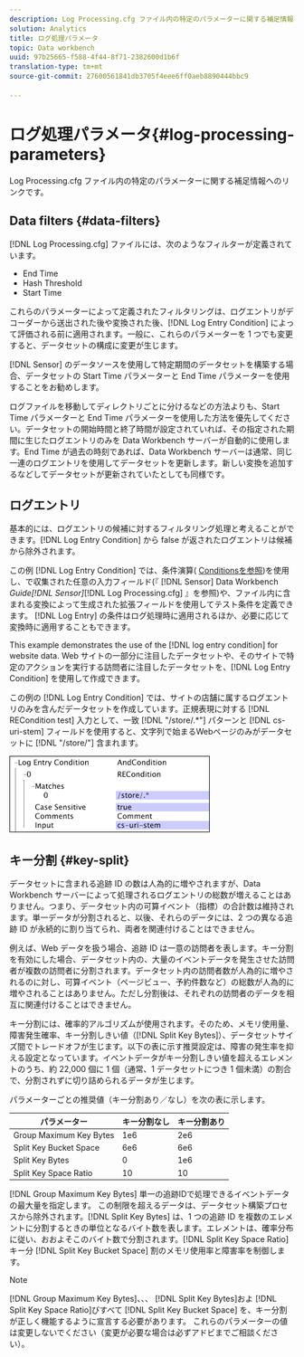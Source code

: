 ```yaml
---
description: Log Processing.cfg ファイル内の特定のパラメーターに関する補足情報へのリンクです。
solution: Analytics
title: ログ処理パラメータ
topic: Data workbench
uuid: 97b25665-f588-4f44-8f71-2382600d1b6f
translation-type: tm+mt
source-git-commit: 27600561841db3705f4eee6ff0aeb8890444bbc9

---
```



# ログ処理パラメータ{#log-processing-parameters}

Log Processing.cfg ファイル内の特定のパラメーターに関する補足情報へのリンクです。

<!--
c_data_filters.xml
-->

## Data filters {#data-filters}

[!DNL Log Processing.cfg] ファイルには、次のようなフィルターが定義されています。

* End Time
* Hash Threshold
* Start Time

これらのパラメーターによって定義されたフィルタリングは、ログエントリがデコーダーから送出された後や変換された後、[!DNL Log Entry Condition] によって評価される前に適用されます。一般に、これらのパラメーターを 1 つでも変更すると、データセットの構成に変更が生じます。

[!DNL Sensor] のデータソースを使用して特定期間のデータセットを構築する場合、データセットの Start Time パラメーターと End Time パラメーターを使用することをお勧めします。

ログファイルを移動してディレクトリごとに分けるなどの方法よりも、Start Time パラメーターと End Time パラメーターを使用した方法を優先してください。データセットの開始時間と終了時間が設定されていれば、その指定された期間に生じたログエントリのみを Data Workbench サーバーが自動的に使用します。End Time が過去の時刻であれば、Data Workbench サーバーは通常、同じ一連のログエントリを使用してデータセットを更新します。新しい変換を追加するなどしてデータセットが更新されていたとしても同様です。

<!--
c_log_entry_con.xml
-->

## ログエントリ

基本的には、ログエントリの候補に対するフィルタリング処理と考えることができます。[!DNL Log Entry Condition] から false が返されたログエントリは候補から除外されます。

この例 [!DNL Log Entry Condition] では、条件演算( [Conditionsを参照](../../../home/c-dataset-const-proc/c-conditions/c-abt-cond.md))を使用し、で収集された任意の入力フィールド(『 [!DNL Sensor] Data Workbench *Guide[!DNL Sensor]*[!DNL Log Processing.cfg] 』を参照)や、ファイル内に含まれる変換によって生成された拡張フィールドを使用してテスト条件を定義できます。 [!DNL Log Entry] の条件はログ処理時に適用されるほか、必要に応じて変換時に適用することもできます。

This example demonstrates the use of the [!DNL log entry condition] for website data. Web サイトの一部分に注目したデータセットや、そのサイトで特定のアクションを実行する訪問者に注目したデータセットを、[!DNL Log Entry Condition] を使用して作成できます。

この例の [!DNL Log Entry Condition] では、サイトの店舗に属するログエントリのみを含んだデータセットを作成しています。正規表現に対する [!DNL RECondition test] 入力として、一致 [!DNL "/store/.*"] パターンと [!DNL cs-uri-stem] フィールドを使用すると、文字列で始まるWebページのみがデータセットに [!DNL "/store/"] 含まれます。

![](assets/cfg_LogProcessing_LogEntryCondition.png)

<!--
c_key_split.xml
-->

## キー分割 {#key-split}

データセットに含まれる追跡 ID の数は人為的に増やされますが、Data Workbench サーバーによって処理されるログエントリの総数が増えることはありません。つまり、データセット内の可算イベント（指標）の合計数は維持されます。単一データが分割されると、以後、それらのデータには、2 つの異なる追跡 ID が永続的に割り当てられ、両者を関連付けることはできません。

例えば、Web データを扱う場合、追跡 ID は一意の訪問者を表します。キー分割を有効にした場合、データセット内の、大量のイベントデータを発生させた訪問者が複数の訪問者に分割されます。データセット内の訪問者数が人為的に増やされるのに対し、可算イベント（ページビュー、予約件数など）の総数が人為的に増やされることはありません。ただし分割後は、それぞれの訪問者のデータを相互に関連付けることはできません。

キー分割には、確率的アルゴリズムが使用されます。そのため、メモリ使用量、障害発生確率、キー分割しきい値（[!DNL Split Key Bytes]）、データセットサイズ間でトレードオフが生じます。以下の表に示す推奨設定は、障害の発生率を抑える設定となっています。イベントデータがキー分割しきい値を超えるエレメントのうち、約 22,000 個に 1 個（通常、1 データセットにつき 1 個未満）の割合で、分割されずに切り詰められるデータが生じます。

パラメーターごとの推奨値（キー分割あり／なし）を次の表に示します。

| パラメーター | キー分割なし | キー分割あり |
|---|---|---|
| Group Maximum Key Bytes | 1e6 | 2e6 |
| Split Key Bucket Space | 6e6 | 6e6 |
| Split Key Bytes | 0 | 1e6 |
| Split Key Space Ratio | 10 | 10 |

[!DNL Group Maximum Key Bytes] 単一の追跡IDで処理できるイベントデータの最大量を指定します。 この制限を超えるデータは、データセット構築プロセスから除外されます。[!DNL Split Key Bytes] は、1 つの追跡 ID を複数のエレメントに分割するときの単位となるバイト数を表します。エレメントは、確率分布に従い、おおよそこのバイト数で分割されます。[!DNL Split Key Space Ratio] キー分 [!DNL Split Key Bucket Space] 割のメモリ使用率と障害率を制御します。

>[!NOTE]
>
>[!DNL Group Maximum Key Bytes]、、、 [!DNL Split Key Bytes]およ [!DNL Split Key Space Ratio]びすべて [!DNL Split Key Bucket Space] を、キー分割が正しく機能するように宣言する必要があります。 これらのパラメーターの値は変更しないでください（変更が必要な場合は必ずアドビまでご相談ください）。

